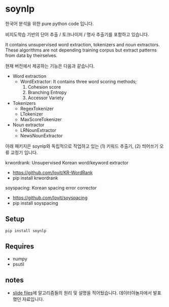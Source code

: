 # soynlp

한국어 분석을 위한 pure python code 입니다. 


비지도학습 기반의 단어 추출 / 토크나이저 / 명사 추출기를 포함하고 있습니다. 


It contains unsupervised word extraction, tokenizers and noun extractors. These algorithms are not depending training corpus but extract patterns from data by theirselves.


현재 버전에서 제공하는 기능은 다음과 같습니다. 

- Word extraction
	- WordExtractor: It contains three word scoring methods; 
		1. Cohesion score
		1. Branching Entropy
		1. Accessor Variety
- Tokenizers
	- RegexTokenizer
	- LTokenizer
	- MaxScoreTokenizer	
- Noun extractor
	- LRNounExtractor 
	- NewsNounExtractor


아래 패키지은 soynlp와 독립적으로 작업하고 있는 (1) 키워드 추출기, (2) 띄어쓰기 오류 교정기 입니다. 

krwordrank: Unsupervised Korean word/keyword extractor
- https://github.com/lovit/KR-WordRank
- pip install krwordrank

soyspacing: Korean spacing error corrector
- https://github.com/lovit/soyspacing
- pip install soyspacing

## Setup

	pip install soynlp

## Requires

- numpy 
- psutil

## notes

- [slide files](notes/unskonlp.pdf)에 알고리즘들의 원리 및 설명을 적어뒀습니다. 데이터야놀자에서 발표했던 자료입니다. 
